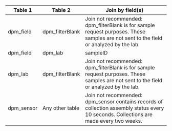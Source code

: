 |Table 1|Table 2|Join by field(s)|
|------------------------|------------------------|-------------------------------|
dpm_field|dpm_filterBlank|Join not recommended: dpm_filterBlank is for sample request purposes. These samples are not sent to the field or analyzed by the lab.
dpm_field|dpm_lab|sampleID
dpm_lab|dpm_filterBlank|Join not recommended: dpm_filterBlank is for sample request purposes. These samples are not sent to the field or analyzed by the lab.
dpm_sensor|Any other table|Join not recommended: dpm_sensor contains records of collection assembly status every 10 seconds. Collections are made every two weeks.
